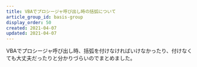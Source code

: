 ```yaml
---
title: VBAでプロシージャ呼び出し時の括弧について
article_group_id: basis-group
display_order: 50
created: 2021-04-07
updated: 2021-04-07
---
```

VBAでプロシージャ呼び出し時、括弧を付けなければいけなかったり、付けなくても大丈夫だったりと分かりづらいのでまとめました。
